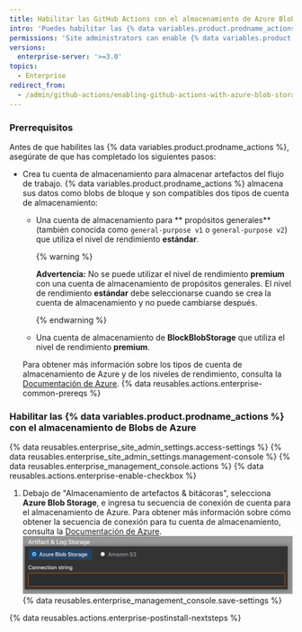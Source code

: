 ```yaml
---
title: Habilitar las GitHub Actions con el almacenamiento de Azure Blob
intro: 'Puedes habilitar las {% data variables.product.prodname_actions %} en {% data variables.product.prodname_ghe_server %} y utilizar el almacenamiento de Azure Blob para almacenar los artefactos que generen las ejecuciones de flujo de trabjo.'
permissions: 'Site administrators can enable {% data variables.product.prodname_actions %} and configure enterprise settings.'
versions:
  enterprise-server: '>=3.0'
topics:
  - Enterprise
redirect_from:
  - /admin/github-actions/enabling-github-actions-with-azure-blob-storage
---
```


### Prerrequisitos

Antes de que habilites las {% data variables.product.prodname_actions %}, asegúrate de que has completado los siguientes pasos:

* Crea tu cuenta de almacenamiento para almacenar artefactos del flujo de trabajo. {% data variables.product.prodname_actions %} almacena sus datos como blobs de bloque y son compatibles dos tipos de cuenta de almacenamiento:
  * Una cuenta de almacenamiento para ** propósitos generales** (también conocida como `general-purpose v1` o `general-purpose v2`) que utiliza el nivel de rendimiento **estándar**.

    {% warning %}

    **Advertencia:** No se puede utilizar el nivel de rendimiento **premium** con una cuenta de almacenamiento de propósitos generales. El nivel de rendimiento **estándar** debe seleccionarse cuando se crea la cuenta de almacenamiento y no puede cambiarse después.

    {% endwarning %}
  * Una cuenta de almacenamiento de **BlockBlobStorage** que utiliza el nivel de rendimiento **premium**.

  Para obtener más información sobre los tipos de cuenta de almacenamiento de Azure y de los niveles de rendimiento, consulta la [Documentación de Azure](https://docs.microsoft.com/en-us/azure/storage/common/storage-account-overview?toc=/azure/storage/blobs/toc.json#types-of-storage-accounts).
{% data reusables.actions.enterprise-common-prereqs %}

### Habilitar las {% data variables.product.prodname_actions %} con el almacenamiento de Blobs de Azure

{% data reusables.enterprise_site_admin_settings.access-settings %}
{% data reusables.enterprise_site_admin_settings.management-console %}
{% data reusables.enterprise_management_console.actions %}
{% data reusables.actions.enterprise-enable-checkbox %}
1. Debajo de "Almacenamiento de artefactos & bitácoras", selecciona **Azure Blob Storage**, e ingresa tu secuencia de conexión de cuenta para el almacenamiento de Azure. Para obtener más información sobre cómo obtener la secuencia de conexión para tu cuenta de almacenamiento, consulta la [Documentación de Azure](https://docs.microsoft.com/en-us/azure/storage/common/storage-account-keys-manage?tabs=azure-portal#view-account-access-keys). ![Botón radial para seleccionar Azure Blob Storage y el campo de secuencia de conexión](/assets/images/enterprise/management-console/actions-azure-storage.png)
{% data reusables.enterprise_management_console.save-settings %}

{% data reusables.actions.enterprise-postinstall-nextsteps %}

